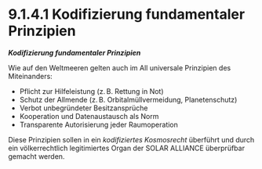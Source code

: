 # 9.1.4.1 Kodifizierung fundamentaler Prinzipien

_**Kodifizierung fundamentaler Prinzipien**_

Wie auf den Weltmeeren gelten auch im All universale Prinzipien des Miteinanders:

* Pflicht zur Hilfeleistung (z. B. Rettung in Not)
* Schutz der Allmende (z. B. Orbitalmüllvermeidung, Planetenschutz)
* Verbot unbegründeter Besitzansprüche
* Kooperation und Datenaustausch als Norm
* Transparente Autorisierung jeder Raumoperation

Diese Prinzipien sollen in ein _kodifiziertes Kosmosrecht_ überführt und durch ein völkerrechtlich legitimiertes Organ der SOLAR ALLIANCE überprüfbar gemacht werden.
